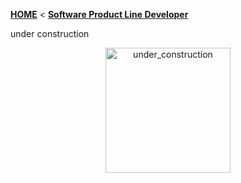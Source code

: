 <!-- Breadcrumb -->
[**HOME**](https://github.com/FeatureIDE/FeatureIDE/wiki) < [**Software Product Line Developer**](https://github.com/FeatureIDE/FeatureIDE/wiki/Software-Product-Line-Developer)

<!-- Introduction -->
under construction

<p align="center">
	<img height="200" width="200" alt="under_construction" src="https://github.com/FeatureIDE/FeatureIDE/wiki/Assets/under_construction.png">
</p>